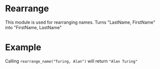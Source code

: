 Rearrange
=========

This module is used for rearranging names.
Turns "LastName, FirstName" into "FirstName, LastName"

# Example

Calling `rearrange_name("Turing, Alan")` will return `"Alan Turing"`
